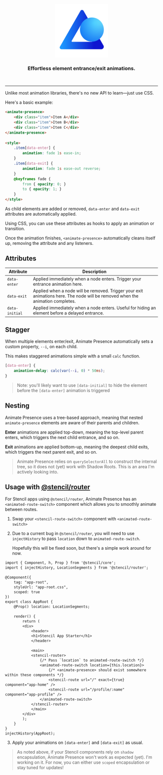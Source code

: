 <div align="center">
    <img src="/.github/assets/logo.svg?sanitize=true" alt="Animate Presence" width="175" />
</div>
<h3 align="center">Effortless element entrance/exit animations.</h3>

<br />

---

Unlike most animation libraries, there's no new API to learn&mdash;just use CSS.

Here's a basic example:

```html
<animate-presence>
    <div class="item">Item A</div>
    <div class="item">Item B</div>
    <div class="item">Item C</div>
</animate-presence>

<style>
    .item[data-enter] {
        animation: fade 1s ease-in;
    }
    .item[data-exit] {
        animation: fade 1s ease-out reverse;
    }
    @keyframes fade {
        from { opacity: 0; }
        to { opacity: 1; }
    }
</style>
```

As child elements are added or removed, `data-enter` and `data-exit` attributes are automatically applied.

Using CSS, you can use these attributes as hooks to apply an animation or transition.

Once the animation finishes, `<animate-presence>` automatically cleans itself up, removing the attribute and any listeners.

## Attributes

| Attribute         | Description                                                                                                                    |
| ----------------- | ------------------------------------------------------------------------------------------------------------------------------ |
| `data-enter`      | Applied immediately when a node enters. Trigger your entrance animation here.                                                  |
| `data-exit`       | Applied when a node will be removed. Trigger your exit animations here. The node will be removed when the animation completes. |
| `data-initial`    | Applied immediately when a node enters. Useful for hiding an element before a delayed entrance.                                |

## Stagger

When multiple elements enter/exit, Animate Presence automatically sets a custom property, `--i`, on each child.

This makes staggered animations simple with a small `calc` function.

```css
[data-enter] {
    animation-delay: calc(var(--i, 0) * 50ms);
}
```

> Note: you'll likely want to use `[data-initial]` to hide the element before the `[data-enter]` animation is triggered

## Nesting
Animate Presence uses a tree-based approach, meaning that nested `animate-presence` elements are aware of their parents and children.

__Enter__ animations are applied top-down, meaning the top-level parent enters, which triggers the next child entrance, and so on.

__Exit__ animations are applied bottom-up, meaning the deepest child exits, which triggers the next parent exit, and so on.

> Animate Presence relies on `querySelectorAll` to construct the internal tree, so it does not (yet) work with Shadow Roots.
> This is an area I'm actively looking into.

## Usage with [@stencil/router](https://github.com/ionic-team/stencil-router)
For Stencil apps using `@stencil/router`, Animate Presence has an `<animated-route-switch>` component which allows you to smoothly animate between routes.

1. Swap your `<stencil-route-switch>` component with `<animated-route-switch>`

2. Due to a current bug in `@stencil/router`, you will need to use `injectHistory` to pass `location` down to `animated-route-switch`.
   
   Hopefully this will be fixed soon, but there's a simple work around for now.

```tsx
import { Component, h, Prop } from '@stencil/core';
import { injectHistory, LocationSegments } from '@stencil/router';

@Component({
    tag: "app-root",
    styleUrl: "app-root.css",
    scoped: true
})
export class AppRoot {
    @Prop() location: LocationSegments;

    render() {
        return (
        <div>
            <header>
            <h1>Stencil App Starter</h1>
            </header>

            <main>
            <stencil-router>
                {/* Pass `location` to animated-route-switch */}
                <animated-route-switch location={this.location}>
                    {/* <animate-presence> should exist somewhere within these components */}
                    <stencil-route url="/" exact={true} component="app-home" />
                    <stencil-route url="/profile/:name" component="app-profile" />
                </animated-route-switch>
            </stencil-router>
            </main>
        </div>
        );
    }
}
injectHistory(AppRoot);
```

3. Apply your animations on `[data-enter]` and `[data-exit]` as usual.

> As noted above, if your Stencil components rely on `shadow` encapsulation, Animate Presence won't work as expected (yet). I'm working on it.
> For now, you can either use `scoped` encapsulation or stay tuned for updates!